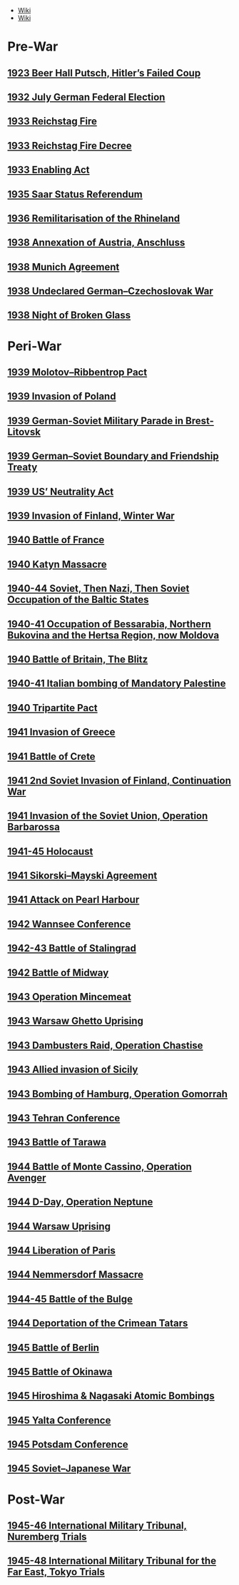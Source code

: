 - [Wiki](https://en.wikipedia.org/wiki/World_War_II)
- [Wiki](https://en.wikipedia.org/wiki/Soviet_Union_in_World_War_II)
# Pre-War

## [1923 Beer Hall Putsch, Hitler’s Failed Coup](1923%20Beer%20Hall%20Putsch,%20Hitler’s%20Failed%20Coup)
## [1932 July German Federal Election](1932%20July%20German%20Federal%20Election)
## [1933 Reichstag Fire](1933%20Reichstag%20Fire)
## [1933 Reichstag Fire Decree](1933%20Reichstag%20Fire%20Decree)
## [1933 Enabling Act](1933%20Enabling%20Act)
## [1935 Saar Status Referendum](1935%20Saar%20Status%20Referendum)
## [1936 Remilitarisation of the Rhineland](1936%20Remilitarisation%20of%20the%20Rhineland)
## [1938 Annexation of Austria, Anschluss](1938%20Annexation%20of%20Austria,%20Anschluss)
## [1938 Munich Agreement](1938%20Munich%20Agreement)
## [1938 Undeclared German–Czechoslovak War](1938%20Undeclared%20German–Czechoslovak%20War)
## [1938 Night of Broken Glass](1938%20Night%20of%20Broken%20Glass)
# Peri-War

## [1939 Molotov–Ribbentrop Pact](../Russia/1917-91%20Soviet%20Period/1939%20Molotov–Ribbentrop%20Pact)
## [1939 Invasion of Poland](../Russia/1917-91%20Soviet%20Period/1939%20Invasion%20of%20Poland)
## [1939 German-Soviet Military Parade in Brest-Litovsk](../Russia/1917-91%20Soviet%20Period/1939%20German-Soviet%20Military%20Parade%20in%20Brest-Litovsk)
## [1939 German–Soviet Boundary and Friendship Treaty](../Russia/1917-91%20Soviet%20Period/1939%20German–Soviet%20Boundary%20and%20Friendship%20Treaty)
## [1939 US’ Neutrality Act](1939%20US’%20Neutrality%20Act)
## [1939 Invasion of Finland, Winter War](../Russia/1917-91%20Soviet%20Period/1939%20Invasion%20of%20Finland,%20Winter%20War)
## [1940 Battle of France](1940%20Battle%20of%20France)
## [1940 Katyn Massacre](../Russia/1917-91%20Soviet%20Period/1940%20Katyn%20Massacre)
## [1940-44 Soviet, Then Nazi, Then Soviet Occupation of the Baltic States](../Russia/1917-91%20Soviet%20Period/1940-44%20Soviet,%20Then%20Nazi,%20Then%20Soviet%20Occupation%20of%20the%20Baltic%20States)
## [1940-41 Occupation of Bessarabia, Northern Bukovina and the Hertsa Region, now Moldova](../Russia/1917-91%20Soviet%20Period/1940-41%20Occupation%20of%20Bessarabia,%20Northern%20Bukovina%20and%20the%20Hertsa%20Region,%20now%20Moldova)
## [1940 Battle of Britain, The Blitz](1940%20Battle%20of%20Britain,%20The%20Blitz)
## [1940-41 Italian bombing of Mandatory Palestine](1940-41%20Italian%20bombing%20of%20Mandatory%20Palestine)
## [1940 Tripartite Pact](../Russia/1917-91%20Soviet%20Period/1940%20Tripartite%20Pact)
## [1941 Invasion of Greece](1941%20Invasion%20of%20Greece)
## [1941 Battle of Crete](1941%20Battle%20of%20Crete)
## [1941 2nd Soviet Invasion of Finland, Continuation War](1941%202nd%20Soviet%20Invasion%20of%20Finland,%20Continuation%20War)
## [1941 Invasion of the Soviet Union, Operation Barbarossa](../Russia/1917-91%20Soviet%20Period/1941%20Invasion%20of%20the%20Soviet%20Union,%20Operation%20Barbarossa)
## [1941-45 Holocaust](../Israel-Palestine/1917-48%20Mandatory%20Palestine%20Period/1941-45%20Holocaust)
## [1941 Sikorski–Mayski Agreement](../Russia/1917-91%20Soviet%20Period/1941%20Sikorski–Mayski%20Agreement)
## [1941 Attack on Pearl Harbour](1941%20Attack%20on%20Pearl%20Harbour)
## [1942 Wannsee Conference](1942%20Wannsee%20Conference)
## [1942-43 Battle of Stalingrad](1942-43%20Battle%20of%20Stalingrad)
## [1942 Battle of Midway](1942%20Battle%20of%20Midway)
## [1943 Operation Mincemeat](1943%20Operation%20Mincemeat)
## [1943 Warsaw Ghetto Uprising](1943%20Warsaw%20Ghetto%20Uprising)
## [1943 Dambusters Raid, Operation Chastise](1943%20Dambusters%20Raid,%20Operation%20Chastise)
## [1943 Allied invasion of Sicily](1943%20Allied%20invasion%20of%20Sicily)
## [1943 Bombing of Hamburg, Operation Gomorrah](1943%20Bombing%20of%20Hamburg,%20Operation%20Gomorrah)
## [1943 Tehran Conference](1943%20Tehran%20Conference)
## [1943 Battle of Tarawa](1943%20Battle%20of%20Tarawa)
## [1944 Battle of Monte Cassino, Operation Avenger](1944%20Battle%20of%20Monte%20Cassino,%20Operation%20Avenger)
## [1944 D-Day, Operation Neptune](1944%20D-Day,%20Operation%20Neptune)
## [1944 Warsaw Uprising](1944%20Warsaw%20Uprising)
## [1944 Liberation of Paris](1944%20Liberation%20of%20Paris)
## [1944 Nemmersdorf Massacre](../Russia/1917-91%20Soviet%20Period/1944%20Nemmersdorf%20Massacre)
## [1944-45 Battle of the Bulge](1944-45%20Battle%20of%20the%20Bulge)
## [1944 Deportation of the Crimean Tatars](../Russia/1917-91%20Soviet%20Period/1944%20Deportation%20of%20the%20Crimean%20Tatars)
## [1945 Battle of Berlin](1945%20Battle%20of%20Berlin)
## [1945 Battle of Okinawa](1945%20Battle%20of%20Okinawa)
## [1945 Hiroshima & Nagasaki Atomic Bombings](1945%20Hiroshima%20&%20Nagasaki%20Atomic%20Bombings)
## [1945 Yalta Conference](1945%20Yalta%20Conference)
## [1945 Potsdam Conference](1945%20Potsdam%20Conference)
## [1945 Soviet–Japanese War](1945%20Soviet–Japanese%20War)
# Post-War

## [1945-46 International Military Tribunal, Nuremberg Trials](1945-46%20International%20Military%20Tribunal,%20Nuremberg%20Trials)
## [1945-48 International Military Tribunal for the Far East, Tokyo Trials](1945-48%20International%20Military%20Tribunal%20for%20the%20Far%20East,%20Tokyo%20Trials)
